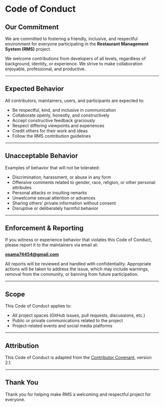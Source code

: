 # Code of Conduct

## Our Commitment

We are committed to fostering a friendly, inclusive, and respectful environment for everyone participating in the **Restaurant Management System (RMS)** project.

We welcome contributions from developers of all levels, regardless of background, identity, or experience. We strive to make collaboration enjoyable, professional, and productive.

---

## Expected Behavior

All contributors, maintainers, users, and participants are expected to:

* Be respectful, kind, and inclusive in communication
* Collaborate openly, honestly, and constructively
* Accept constructive feedback graciously
* Respect differing viewpoints and experiences
* Credit others for their work and ideas
* Follow the RMS contribution guidelines

---

## Unacceptable Behavior

Examples of behavior that will not be tolerated:

* Discrimination, harassment, or abuse in any form
* Offensive comments related to gender, race, religion, or other personal attributes
* Personal attacks or insulting remarks
* Unwelcome sexual attention or advances
* Sharing others’ private information without consent
* Disruptive or deliberately harmful behavior

---

## Enforcement & Reporting

If you witness or experience behavior that violates this Code of Conduct, please report it to the maintainers via email at:

 **[osama74454@gmail.com]()**

All reports will be reviewed and handled with confidentiality. Appropriate actions will be taken to address the issue, which may include warnings, removal from the community, or banning from future participation.

---

## Scope

This Code of Conduct applies to:

* All project spaces (GitHub issues, pull requests, discussions, etc.)
* Public or private communications related to the project
* Project-related events and social media platforms

---

## Attribution

This Code of Conduct is adapted from the [Contributor Covenant](https://www.contributor-covenant.org), version 2.1.

---

## Thank You

Thank you for helping make RMS a welcoming and respectful project for everyone.
